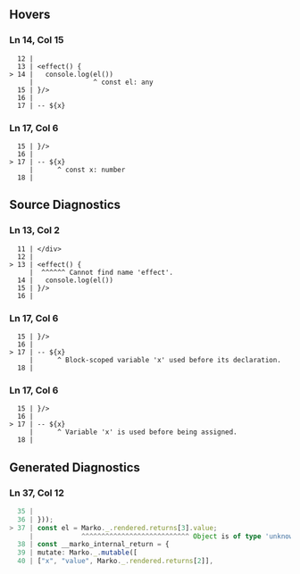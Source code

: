 ## Hovers
### Ln 14, Col 15
```marko
  12 |
  13 | <effect() {
> 14 |   console.log(el())
     |               ^ const el: any
  15 | }/>
  16 |
  17 | -- ${x}
```

### Ln 17, Col 6
```marko
  15 | }/>
  16 |
> 17 | -- ${x}
     |      ^ const x: number
  18 |
```

## Source Diagnostics
### Ln 13, Col 2
```marko
  11 | </div>
  12 |
> 13 | <effect() {
     |  ^^^^^^ Cannot find name 'effect'.
  14 |   console.log(el())
  15 | }/>
  16 |
```

### Ln 17, Col 6
```marko
  15 | }/>
  16 |
> 17 | -- ${x}
     |      ^ Block-scoped variable 'x' used before its declaration.
  18 |
```

### Ln 17, Col 6
```marko
  15 | }/>
  16 |
> 17 | -- ${x}
     |      ^ Variable 'x' is used before being assigned.
  18 |
```

## Generated Diagnostics
### Ln 37, Col 12
```ts
  35 |
  36 | }));
> 37 | const el = Marko._.rendered.returns[3].value;
     |            ^^^^^^^^^^^^^^^^^^^^^^^^^^^ Object is of type 'unknown'.
  38 | const __marko_internal_return = {
  39 | mutate: Marko._.mutable([
  40 | ["x", "value", Marko._.rendered.returns[2]],
```

